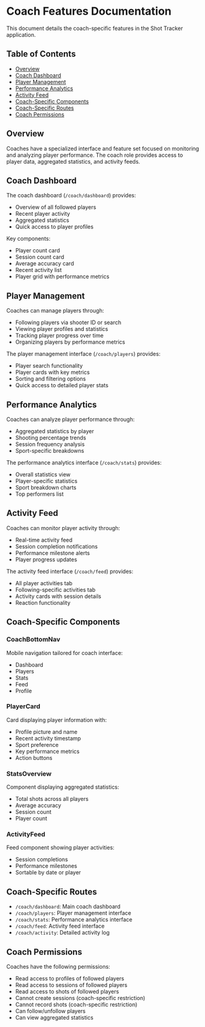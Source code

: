 # Coach Features Documentation

This document details the coach-specific features in the Shot Tracker application.

## Table of Contents

- [Overview](#overview)
- [Coach Dashboard](#coach-dashboard)
- [Player Management](#player-management)
- [Performance Analytics](#performance-analytics)
- [Activity Feed](#activity-feed)
- [Coach-Specific Components](#coach-specific-components)
- [Coach-Specific Routes](#coach-specific-routes)
- [Coach Permissions](#coach-permissions)

## Overview

Coaches have a specialized interface and feature set focused on monitoring and analyzing player performance. The coach role provides access to player data, aggregated statistics, and activity feeds.

## Coach Dashboard

The coach dashboard (`/coach/dashboard`) provides:

- Overview of all followed players
- Recent player activity
- Aggregated statistics
- Quick access to player profiles

Key components:

- Player count card
- Session count card
- Average accuracy card
- Recent activity list
- Player grid with performance metrics

## Player Management

Coaches can manage players through:

- Following players via shooter ID or search
- Viewing player profiles and statistics
- Tracking player progress over time
- Organizing players by performance metrics

The player management interface (`/coach/players`) provides:

- Player search functionality
- Player cards with key metrics
- Sorting and filtering options
- Quick access to detailed player stats

## Performance Analytics

Coaches can analyze player performance through:

- Aggregated statistics by player
- Shooting percentage trends
- Session frequency analysis
- Sport-specific breakdowns

The performance analytics interface (`/coach/stats`) provides:

- Overall statistics view
- Player-specific statistics
- Sport breakdown charts
- Top performers list

## Activity Feed

Coaches can monitor player activity through:

- Real-time activity feed
- Session completion notifications
- Performance milestone alerts
- Player progress updates

The activity feed interface (`/coach/feed`) provides:

- All player activities tab
- Following-specific activities tab
- Activity cards with session details
- Reaction functionality

## Coach-Specific Components

### CoachBottomNav

Mobile navigation tailored for coach interface:

- Dashboard
- Players
- Stats
- Feed
- Profile

### PlayerCard

Card displaying player information with:

- Profile picture and name
- Recent activity timestamp
- Sport preference
- Key performance metrics
- Action buttons

### StatsOverview

Component displaying aggregated statistics:

- Total shots across all players
- Average accuracy
- Session count
- Player count

### ActivityFeed

Feed component showing player activities:

- Session completions
- Performance milestones
- Sortable by date or player

## Coach-Specific Routes

- `/coach/dashboard`: Main coach dashboard
- `/coach/players`: Player management interface
- `/coach/stats`: Performance analytics interface
- `/coach/feed`: Activity feed interface
- `/coach/activity`: Detailed activity log

## Coach Permissions

Coaches have the following permissions:

- Read access to profiles of followed players
- Read access to sessions of followed players
- Read access to shots of followed players
- Cannot create sessions (coach-specific restriction)
- Cannot record shots (coach-specific restriction)
- Can follow/unfollow players
- Can view aggregated statistics